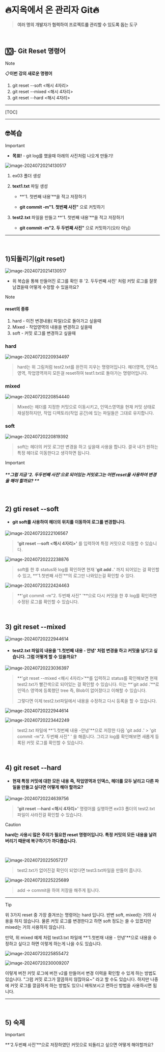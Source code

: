 # 🔥지옥에서 온 관리자 Git🔥

> **여러 명의 개발자가 협력하여 프로젝트를 관리할 수 있도록 돕는 도구**

<br>

## 🔟- Git Reset 명령어

> [!note]
>
>  📋**이번 강의 새로운 명령어**
>
> 1. git reset --soft <해시 4자리>
> 2. git reset --mixed <해시 4자리>
> 3. git reset --hard <해시 4자리>

---

[TOC]

---

## 🤓복습

> [!important]
>
> - **목표!** - git log를 했을때 아래의 사진처럼 나오게 만들기!
>
> ![image-20240720214130517](https://raw.githubusercontent.com/kjh5848/typora-image/main/image/image-20240720214130517.png)
>
> 1. ex03 폴더 생성
>
> 2. **text1.txt** 파일 생성 
>
>    - **'1. 첫번째 내용'**을 적고 저장하기
>
>    - **git commit -m"1. 첫번째 사진"** 으로 커밋하기	
>
> 3. **test2.txt** 파일을 만들고 **'1. 첫번째 내용'**을 적고 저장하기
>
>    - **git commit -m"2. 두 두번째 사진"** 으로 커밋하기(오타 아님)

---

  <br>

## 1)되돌리기(git reset)

![image-20240720214130517](https://raw.githubusercontent.com/kjh5848/typora-image/main/image/image-20240720214130517.png)

- 위 복습을 통해 만들어진 로그를 확인 후 '2. 두두번째 사진' 처럼 커밋 로그를 잘못 남겼을때 어떻게 수정할 수 있을까요?

> [!note]
>
> #### reset의 종류
>
> 1. hard - 이전 변경내용( 파일)으로 돌아가고 싶을때
> 2. Mixed - 작업영역의 내용을 변경하고 싶을때
> 3. soft - 커밋 로그를 변경하고 싶을때



### hard

![image-20240720220934497](https://raw.githubusercontent.com/kjh5848/typora-image/main/image/image-20240720220934497.png)

> hard는 위 그림처럼 test2.txt를 완전히 지우는 명령어입니다. 헤더영역, 인덱스영역, 작업영역까지 모든걸 reset하여 test1.txt로 돌아가는 명령어입니다.

### mixed

![image-20240720220854440](https://raw.githubusercontent.com/kjh5848/typora-image/main/image/image-20240720220854440.png)

> Mixed는 헤더를 지정한 커밋으로 이동시키고, 인덱스영역을 현재 커밋 상태로 재설정하지만, 작업 디렉토리(작업 공간)에 있는 파일들은 그대로 유지합니다. 

### soft

![image-20240720220819392](https://raw.githubusercontent.com/kjh5848/typora-image/main/image/image-20240720220819392.png)

> soft는 헤더의 커밋 로그만 변경을 하고 싶을때 사용을 합니다. 결국 내가 원하는 특정 헤더로 이동한다고 생각하면 됩니다.

> [!important]
>
> ##### **그럼 지금 '2. 두두번째 사진'으로 되어있는 커밋로그는 어떤 reset을 사용하여 변경을 해야 할까요? **

<br>

## 2) gti reset --soft

- #### git soft를 사용하여 헤더의 위치를 이동하여 로그를 변경합니다.

![image-20240720222106567](https://raw.githubusercontent.com/kjh5848/typora-image/main/image/image-20240720222106567.png)

> **'git reset --soft <해시 4자리>'** 를 입력하여 특정 커밋으로 이동할 수 있습니다.

![image-20240720222238876](https://raw.githubusercontent.com/kjh5848/typora-image/main/image/image-20240720222238876.png)



> soft를 한 후 status와 log를 확인하면 현재 '**git add .**' 까지 되어있는 걸 확인할 수 있고, **'1.첫번째 사진'**의 로그만 나와있는걸 확인할 수 있다.



![image-20240720222424463](https://raw.githubusercontent.com/kjh5848/typora-image/main/image/image-20240720222424463.png)

> **'git commit -m"2. 두번째 사진" '**으로 다시 커밋을 한 후 log를 확인하면 수정된 로그를 확인할 수 있습니다.

<br>

## 3) git reset --mixed

![image-20240720222944614](https://raw.githubusercontent.com/kjh5848/typora-image/main/image/image-20240720222944614.png)

- #### test2.txt 파일의 내용을 **'1.첫번째 내용 - 안녕'** 처럼 변경을 하고 커밋을 남기고 싶습니다. 그럼 어떻게 할 수 있을까요?

![image-20240720223036397](https://raw.githubusercontent.com/kjh5848/typora-image/main/image/image-20240720223036397.png)

> **'git reset --mixed <해시 4자리>'**를 입력하고 status를 확인해보면 현재 test2.txt가 빨간색으로 되어있는 걸 확인할 수 있습니다. 이는 **'git add .'**로 인덱스 영역에 등록했던  tree 즉, Blob이 없어졌다고 이해할 수 있습니다.
>
> 그렇다면 이제 test2.txt파일에서 내용을 수정하고 다시 등록을 할 수 있습니다.

![image-20240720222944614](https://raw.githubusercontent.com/kjh5848/typora-image/main/image/image-20240720222944614.png)

![image-20240720223442249](https://raw.githubusercontent.com/kjh5848/typora-image/main/image/image-20240720223442249.png)

> test2.txt 파일에 **'1.첫번째 내용 -안녕'**으로 저장한 다음 'git add .' > 'git commit -m"2. 두번째 사진" ' 을 해줍니다. 그리고 log를 확인해보면 새롭게 등록된 커밋 로그를 확인할 수 있습니다.

<br>

## 4) git reset --hard

- #### 현재 특정 커밋에 대한 모든 내용 즉, 작업영역과 인덱스, 헤더를 모두 날리고 다른 파일을 만들고 싶다면 어떻게 해야 할까요?

![image-20240720224639756](https://raw.githubusercontent.com/kjh5848/typora-image/main/image/image-20240720224639756.png)

> **'git reset --hard <해시 4자리>'** 명령어를 실행하면 ex03 폴더의 test2.txt 파일이 사라진걸 확인할 수 있습니다.

> [!Caution]
>
> **hard는 사용시 많은 주의가 필요한 reset 명령어입니다. 특정 커밋의 모든 내용을 날려버리기 때문에 복구하기가 까다롭습니다.**

<br>

![image-20240720225057217](https://raw.githubusercontent.com/kjh5848/typora-image/main/image/image-20240720225057217.png)

> test2.txt가 없어진걸 확인이 되었다면 test3.txt파일을 만들어 줍니다.

![image-20240720225225689](https://raw.githubusercontent.com/kjh5848/typora-image/main/image/image-20240720225225689.png)

> add -> commit을 하여 저장을 해주게 됩니다.

---

> [!tip]
>
> 위 3가지 reset 중 가장 즐겨쓰는 명령어는 hard 입니다. 반변 soft, mixed는 거의 사용을 하지 않습니다. 물론 커밋 로그를 변경한다고 하면 soft 정도는 쓸 수 있겠지만 mixed는 거의 사용하지 않습니다. 
>
> 만약, 위 mixed 예제 처럼  test3.txt 파일에 **'1.첫번재 내용 - 안녕'**으로 내용을 수정하고 싶다고 하면 이렇게 하는게 나을 수도 있습니다.
>
> ![image-20240720225855472](https://raw.githubusercontent.com/kjh5848/typora-image/main/image/image-20240720225855472.png)
>
> ![image-20240720230009207](https://raw.githubusercontent.com/kjh5848/typora-image/main/image/image-20240720230009207.png)
>
> 이렇게 버전 커밋 로그에 버전 v2를 만들어서 변경 이력을 확인할 수 있게 하는 방법도 있습니다.
> "그럼 커밋 로그가 깔끔하지 않잖아요~" 라고 할 수도 있습니다. 하지만 나중에 커밋 로그를 깔끔하게 하는 방법도 있으니 배워보시고 편하신 방법을 사용하시면 됩니다.

---

<br>

## 5) 숙제

> [!important]
>
> **'2.두번째 사진'**으로 저장하였던 커밋으로 되돌리고 싶으면 어떻게 해야할까요? 

#### 

